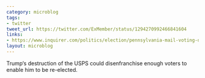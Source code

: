 ```yaml
---
category: microblog
tags:
- twitter
tweet_url: https://twitter.com/ExMember/status/1294270992466841604
links:
- https://www.inquirer.com/politics/election/pennsylvania-mail-voting-deadlines-post-office-lawsuit-20200813.html
layout: microblog
---
```

Trump‘s destruction of the USPS could disenfranchise enough voters to enable him to be re-elected.
